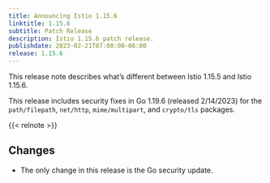 ```yaml
---
title: Announcing Istio 1.15.6
linktitle: 1.15.6
subtitle: Patch Release
description: Istio 1.15.6 patch release.
publishdate: 2023-02-21T07:00:00-06:00
release: 1.15.6
---
```


This release note describes what’s different between Istio 1.15.5 and Istio 1.15.6.

This release includes security fixes in Go 1.19.6 (released 2/14/2023) for the `path/filepath`, `net/http`, `mime/multipart`, and `crypto/tls` packages.

{{< relnote >}}

## Changes

- The only change in this release is the Go security update.
